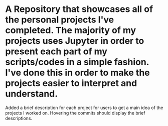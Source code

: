 
# A Repository that showcases all of the personal projects I've completed. The majority of my projects uses Jupyter in order to present each part of my scripts/codes in a simple fashion. I've done this in order to make the projects easier to interpret and understand. 

Added a brief description for each project for users to get a main idea of the projects I worked on. Hovering the commits should display the brief descriptions.
